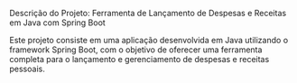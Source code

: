 Descrição do Projeto: Ferramenta de Lançamento de Despesas e Receitas em Java com Spring Boot

Este projeto consiste em uma aplicação desenvolvida em Java utilizando o framework Spring Boot, com o objetivo de oferecer uma ferramenta completa para o lançamento e gerenciamento de despesas e receitas pessoais.

